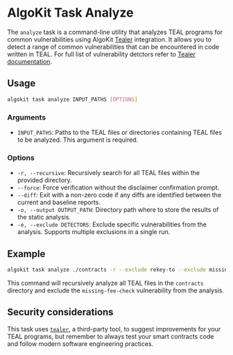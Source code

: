 # AlgoKit Task Analyze

The `analyze` task is a command-line utility that analyzes TEAL programs for common vulnerabilities using AlgoKit [Tealer](https://github.com/crytic/tealer) integration. It allows you to detect a range of common vulnerabilities that can be encountered in code written in TEAL. For full list of vulnerability detctors refer to [Tealer documentation](https://github.com/crytic/tealer?tab=readme-ov-file#detectors).

## Usage

```bash
algokit task analyze INPUT_PATHS [OPTIONS]
```

### Arguments

- `INPUT_PATHS`: Paths to the TEAL files or directories containing TEAL files to be analyzed. This argument is required.

### Options

- `-r, --recursive`: Recursively search for all TEAL files within the provided directory.
- `--force`: Force verification without the disclaimer confirmation prompt.
- `--diff`: Exit with a non-zero code if any diffs are identified between the current and baseline reports.
- `-o, --output OUTPUT_PATH`: Directory path where to store the results of the static analysis.
- `-e, --exclude DETECTORS`: Exclude specific vulnerabilities from the analysis. Supports multiple exclusions in a single run.

## Example

```bash
algokit task analyze ./contracts -r --exclude rekey-to --exclude missing-fee-check
```

This command will recursively analyze all TEAL files in the `contracts` directory and exclude the `missing-fee-check` vulnerability from the analysis.

## Security considerations

This task uses [`tealer`](https://github.com/crytic/tealer), a third-party tool, to suggest improvements for your TEAL programs, but remember to always test your smart contracts code and follow modern software engineering practices.
